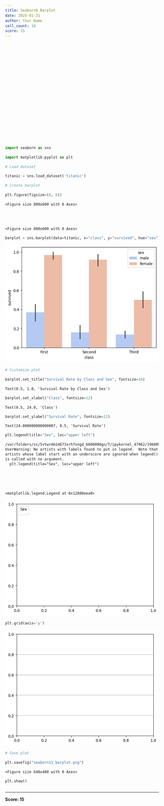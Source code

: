 ```yaml
---
title: Seaborn6 Barplot
date: 2025-01-31
author: Your Name
cell_count: 18
score: 15
---
```


```python





















```


```python
import seaborn as sns
```


```python
import matplotlib.pyplot as plt
```


```python
# Load dataset
```


```python
titanic = sns.load_dataset('titanic')
```


```python
# Create barplot
```


```python
plt.figure(figsize=(8, 6))
```




    <Figure size 800x600 with 0 Axes>




    <Figure size 800x600 with 0 Axes>



```python
barplot = sns.barplot(data=titanic, x="class", y="survived", hue="sex", palette="coolwarm")
```


    
![png](seaborn6_barplot_files/seaborn6_barplot_7_0.png)
    



```python
# Customize plot
```


```python
barplot.set_title("Survival Rate by Class and Sex", fontsize=16)
```




    Text(0.5, 1.0, 'Survival Rate by Class and Sex')




```python
barplot.set_xlabel("Class", fontsize=12)
```




    Text(0.5, 24.0, 'Class')




```python
barplot.set_ylabel("Survival Rate", fontsize=12)
```




    Text(24.000000000000007, 0.5, 'Survival Rate')




```python
plt.legend(title="Sex", loc="upper left")
```

    /var/folders/ss/5vtwrdm14673srh7sngd_6880000gn/T/ipykernel_47962/1968091866.py:1: UserWarning: No artists with labels found to put in legend.  Note that artists whose label start with an underscore are ignored when legend() is called with no argument.
      plt.legend(title="Sex", loc="upper left")





    <matplotlib.legend.Legend at 0x12880eea0>




    
![png](seaborn6_barplot_files/seaborn6_barplot_12_2.png)
    



```python
plt.grid(axis='y')
```


    
![png](seaborn6_barplot_files/seaborn6_barplot_13_0.png)
    



```python
# Save plot
```


```python
plt.savefig("seaborn11_barplot.png")
```


    <Figure size 640x480 with 0 Axes>



```python
plt.show()
```


```python

```


---
**Score: 15**
